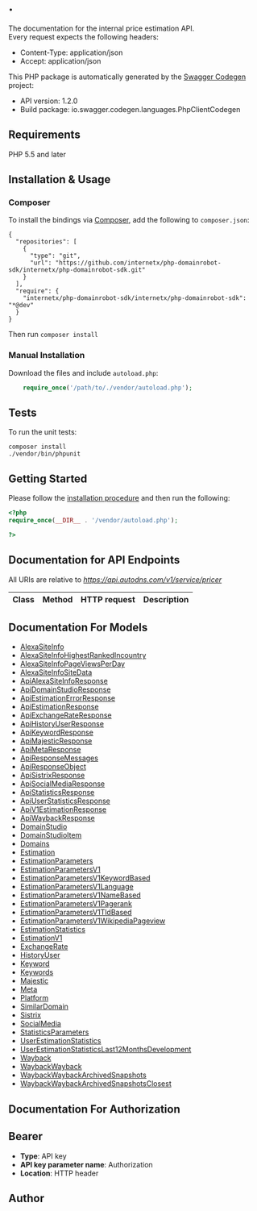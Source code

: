 # .
The documentation for the internal price estimation API.<br> Every request expects the following headers:<ul><li>Content-Type: application/json</li><li>Accept: application/json</li></ul>

This PHP package is automatically generated by the [Swagger Codegen](https://github.com/swagger-api/swagger-codegen) project:

- API version: 1.2.0
- Build package: io.swagger.codegen.languages.PhpClientCodegen

## Requirements

PHP 5.5 and later

## Installation & Usage
### Composer

To install the bindings via [Composer](http://getcomposer.org/), add the following to `composer.json`:

```
{
  "repositories": [
    {
      "type": "git",
      "url": "https://github.com/internetx/php-domainrobot-sdk/internetx/php-domainrobot-sdk.git"
    }
  ],
  "require": {
    "internetx/php-domainrobot-sdk/internetx/php-domainrobot-sdk": "*@dev"
  }
}
```

Then run `composer install`

### Manual Installation

Download the files and include `autoload.php`:

```php
    require_once('/path/to/./vendor/autoload.php');
```

## Tests

To run the unit tests:

```
composer install
./vendor/bin/phpunit
```

## Getting Started

Please follow the [installation procedure](#installation--usage) and then run the following:

```php
<?php
require_once(__DIR__ . '/vendor/autoload.php');

?>
```

## Documentation for API Endpoints

All URIs are relative to *https://api.autodns.com/v1/service/pricer*

Class | Method | HTTP request | Description
------------ | ------------- | ------------- | -------------


## Documentation For Models

 - [AlexaSiteInfo](docs/Model/AlexaSiteInfo.md)
 - [AlexaSiteInfoHighestRankedIncountry](docs/Model/AlexaSiteInfoHighestRankedIncountry.md)
 - [AlexaSiteInfoPageViewsPerDay](docs/Model/AlexaSiteInfoPageViewsPerDay.md)
 - [AlexaSiteInfoSiteData](docs/Model/AlexaSiteInfoSiteData.md)
 - [ApiAlexaSiteInfoResponse](docs/Model/ApiAlexaSiteInfoResponse.md)
 - [ApiDomainStudioResponse](docs/Model/ApiDomainStudioResponse.md)
 - [ApiEstimationErrorResponse](docs/Model/ApiEstimationErrorResponse.md)
 - [ApiEstimationResponse](docs/Model/ApiEstimationResponse.md)
 - [ApiExchangeRateResponse](docs/Model/ApiExchangeRateResponse.md)
 - [ApiHistoryUserResponse](docs/Model/ApiHistoryUserResponse.md)
 - [ApiKeywordResponse](docs/Model/ApiKeywordResponse.md)
 - [ApiMajesticResponse](docs/Model/ApiMajesticResponse.md)
 - [ApiMetaResponse](docs/Model/ApiMetaResponse.md)
 - [ApiResponseMessages](docs/Model/ApiResponseMessages.md)
 - [ApiResponseObject](docs/Model/ApiResponseObject.md)
 - [ApiSistrixResponse](docs/Model/ApiSistrixResponse.md)
 - [ApiSocialMediaResponse](docs/Model/ApiSocialMediaResponse.md)
 - [ApiStatisticsResponse](docs/Model/ApiStatisticsResponse.md)
 - [ApiUserStatisticsResponse](docs/Model/ApiUserStatisticsResponse.md)
 - [ApiV1EstimationResponse](docs/Model/ApiV1EstimationResponse.md)
 - [ApiWaybackResponse](docs/Model/ApiWaybackResponse.md)
 - [DomainStudio](docs/Model/DomainStudio.md)
 - [DomainStudioItem](docs/Model/DomainStudioItem.md)
 - [Domains](docs/Model/Domains.md)
 - [Estimation](docs/Model/Estimation.md)
 - [EstimationParameters](docs/Model/EstimationParameters.md)
 - [EstimationParametersV1](docs/Model/EstimationParametersV1.md)
 - [EstimationParametersV1KeywordBased](docs/Model/EstimationParametersV1KeywordBased.md)
 - [EstimationParametersV1Language](docs/Model/EstimationParametersV1Language.md)
 - [EstimationParametersV1NameBased](docs/Model/EstimationParametersV1NameBased.md)
 - [EstimationParametersV1Pagerank](docs/Model/EstimationParametersV1Pagerank.md)
 - [EstimationParametersV1TldBased](docs/Model/EstimationParametersV1TldBased.md)
 - [EstimationParametersV1WikipediaPageview](docs/Model/EstimationParametersV1WikipediaPageview.md)
 - [EstimationStatistics](docs/Model/EstimationStatistics.md)
 - [EstimationV1](docs/Model/EstimationV1.md)
 - [ExchangeRate](docs/Model/ExchangeRate.md)
 - [HistoryUser](docs/Model/HistoryUser.md)
 - [Keyword](docs/Model/Keyword.md)
 - [Keywords](docs/Model/Keywords.md)
 - [Majestic](docs/Model/Majestic.md)
 - [Meta](docs/Model/Meta.md)
 - [Platform](docs/Model/Platform.md)
 - [SimilarDomain](docs/Model/SimilarDomain.md)
 - [Sistrix](docs/Model/Sistrix.md)
 - [SocialMedia](docs/Model/SocialMedia.md)
 - [StatisticsParameters](docs/Model/StatisticsParameters.md)
 - [UserEstimationStatistics](docs/Model/UserEstimationStatistics.md)
 - [UserEstimationStatisticsLast12MonthsDevelopment](docs/Model/UserEstimationStatisticsLast12MonthsDevelopment.md)
 - [Wayback](docs/Model/Wayback.md)
 - [WaybackWayback](docs/Model/WaybackWayback.md)
 - [WaybackWaybackArchivedSnapshots](docs/Model/WaybackWaybackArchivedSnapshots.md)
 - [WaybackWaybackArchivedSnapshotsClosest](docs/Model/WaybackWaybackArchivedSnapshotsClosest.md)


## Documentation For Authorization


## Bearer

- **Type**: API key
- **API key parameter name**: Authorization
- **Location**: HTTP header


## Author



